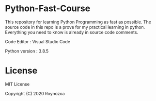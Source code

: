 # Python-Fast-Course
This repository for learning Python Programming as fast as possible.
The source code in this repo is a prove for my practical learning in python.
Everything you need to know is already in source code comments.

Code Editor : Visual Studio Code

Python version : 3.8.5



# License
MIT License

Copyright (C) 2020 Roynozoa
